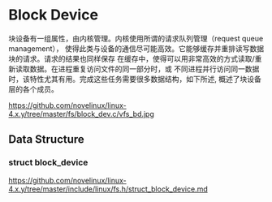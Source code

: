 Block Device
========================================

块设备有一组属性，由内核管理。内核使用所谓的请求队列管理（request queue management），
使得此类与设备的通信尽可能高效。它能够缓存并重排读写数据块的请求。请求的结果也同样保存
在缓存中，使得可以用非常高效的方式读取/重新读取数据。在进程重复访问文件的同一部分时，或
不同进程并行访问同一数据时，该特性尤其有用。完成这些任务需要很多数据结构，如下所述,
概述了块设备层的各个成员。

https://github.com/novelinux/linux-4.x.y/tree/master/fs/block_dev.c/vfs_bd.jpg

Data Structure
----------------------------------------

### struct block_device

https://github.com/novelinux/linux-4.x.y/tree/master/include/linux/fs.h/struct_block_device.md
